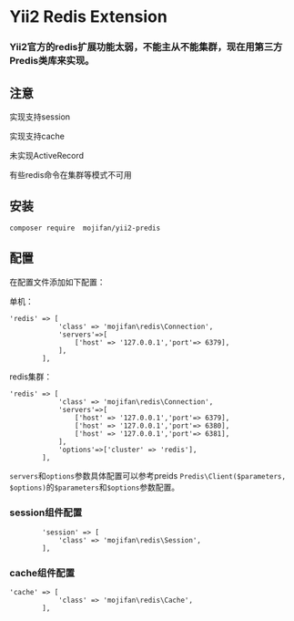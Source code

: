 # Yii2 Redis Extension

### Yii2官方的redis扩展功能太弱，不能主从不能集群，现在用第三方Predis类库来实现。

## 注意
实现支持session

实现支持cache

未实现ActiveRecord

有些redis命令在集群等模式不可用

## 安装

```
composer require  mojifan/yii2-predis
```

## 配置

在配置文件添加如下配置：

单机：
```
'redis' => [
            'class' => 'mojifan\redis\Connection',
            'servers'=>[
                ['host' => '127.0.0.1','port'=> 6379],
            ],
        ],
```
redis集群：

```
'redis' => [
            'class' => 'mojifan\redis\Connection',
            'servers'=>[
                ['host' => '127.0.0.1','port'=> 6379],
                ['host' => '127.0.0.1','port'=> 6380],
                ['host' => '127.0.0.1','port'=> 6381],
            ],
            'options'=>['cluster' => 'redis'],
        ],
```

`servers`和`options`参数具体配置可以参考preids `Predis\Client($parameters, $options)`的`$parameters`和`$options`参数配置。

### session组件配置
```
        'session' => [
            'class' => 'mojifan\redis\Session',
        ],
```
### cache组件配置
```
'cache' => [
            'class' => 'mojifan\redis\Cache',
        ],
```
